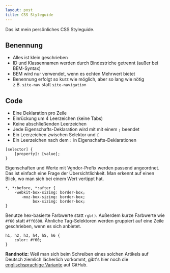 ```yaml
---
layout: post
title: CSS Styleguide
---
```

Das ist mein persönliches CSS Styleguide.

## Benennung

* Alles ist klein geschrieben
* ID und Klassennamen werden durch Bindestriche getrennt (außer bei BEM-Syntax)
* BEM wird nur verwendet, wenn es echten Mehrwert bietet
* Benennung erfolgt so kurz wie möglich, aber so lang wie nötig<br>
z.B. `site-nav` statt `site-navigation`

## Code

* Eine Deklaration pro Zeile
* Einrückung um 4 Leerzeichen (keine Tabs)
* Keine abschließenden Leerzeichen
* Jede Eigenschafts-Deklaration wird mit mit einem `;` beendet
* Ein Leerzeichen zwischen Selektor und `{`
* Ein Leerzeichen nach dem `:` in Eigenschafts-Deklarationen

```
[selector] {
    [property]: [value];
}
```

Eigenschaften und Werte mit Vendor-Prefix werden passend angeordnet. Das ist einfach eine Frage der Übersichtlichkeit. Man erkennt auf einen Blick, wo man sich bei einem Wert vertippt hat.

```
*, *:before, *:after {
    -webkit-box-sizing: border-box;
       -moz-box-sizing: border-box;
            box-sizing: border-box;
}
```

Benutze hex-basierte Farbwerte statt `rgb()`. Außerdem kurze Farbwerte wie `#f60` statt `#ff6600`. Ähnliche Tag-Selektoren werden gruppiert auf eine Zeile geschrieben, wenn es sich anbietet.

```
h1, h2, h3, h4, h5, h6 {
    color: #f60;
}
```

__Randnotiz:__ Weil man sich beim Schreiben eines solchen Artikels auf Deutsch ziemlich lächerlich vorkommt, gibt's hier noch die [englischsprachige Variante](http://github.com/kleinfreund/kleinfreund.github.io/blob/master/posts/2014-01-12-css-styleguide.md) auf GitHub.